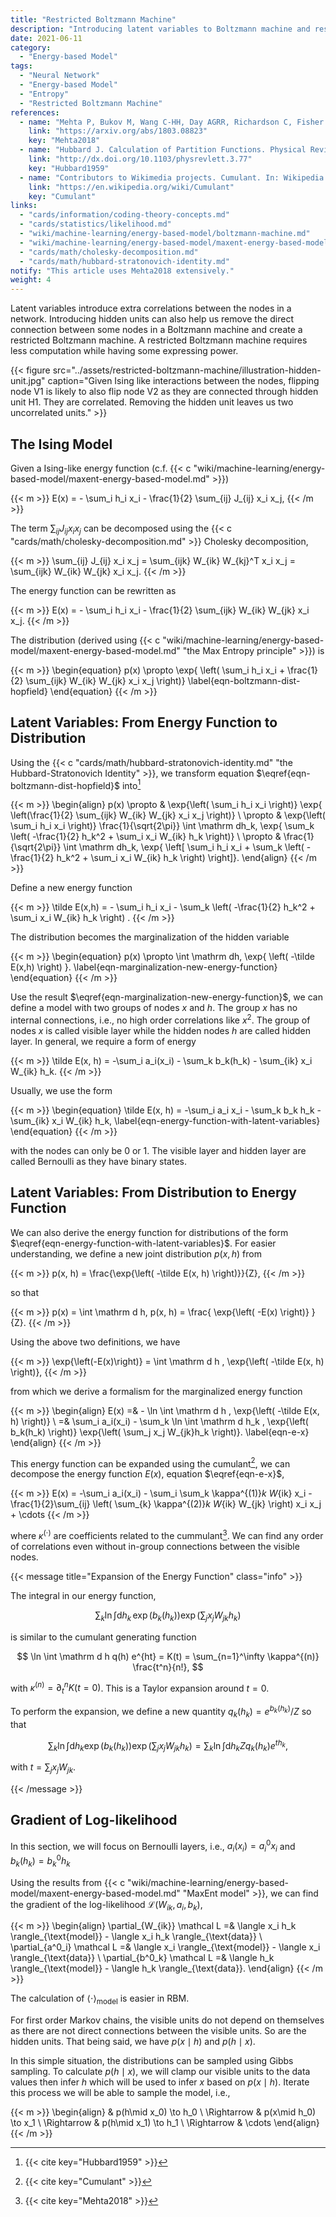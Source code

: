 ```yaml
---
title: "Restricted Boltzmann Machine"
description: "Introducing latent variables to Boltzmann machine and restrict the connections within groups."
date: 2021-06-11
category:
  - "Energy-based Model"
tags:
  - "Neural Network"
  - "Energy-based Model"
  - "Entropy"
  - "Restricted Boltzmann Machine"
references:
  - name: "Mehta P, Bukov M, Wang C-HH, Day AGRR, Richardson C, Fisher CK, et al. A high-bias, low-variance introduction to Machine Learning for physicists. Phys Rep. 2018;810: 122. doi:10.1016/j.physrep.2019.03.001"
    link: "https://arxiv.org/abs/1803.08823"
    key: "Mehta2018"
  - name: "Hubbard J. Calculation of Partition Functions. Physical Review Letters. 1959. pp. 77–78. doi:10.1103/physrevlett.3.77"
    link: "http://dx.doi.org/10.1103/physrevlett.3.77"
    key: "Hubbard1959"
  - name: "Contributors to Wikimedia projects. Cumulant. In: Wikipedia [Internet]. 7 May 2021 [cited 18 Jun 2021]. Available: https://en.wikipedia.org/wiki/Cumulant"
    link: "https://en.wikipedia.org/wiki/Cumulant"
    key: "Cumulant"
links:
  - "cards/information/coding-theory-concepts.md"
  - "cards/statistics/likelihood.md"
  - "wiki/machine-learning/energy-based-model/boltzmann-machine.md"
  - "wiki/machine-learning/energy-based-model/maxent-energy-based-model.md"
  - "cards/math/cholesky-decomposition.md"
  - "cards/math/hubbard-stratonovich-identity.md"
notify: "This article uses Mehta2018 extensively."
weight: 4
---
```


Latent variables introduce extra correlations between the nodes in a network. Introducing hidden units can also help us remove the direct connection between some nodes in a Boltzmann machine and create a restricted Boltzmann machine. A restricted Boltzmann machine requires less computation while having some expressing power.


{{< figure src="../assets/restricted-boltzmann-machine/illustration-hidden-unit.jpg" caption="Given Ising like interactions between the nodes, flipping node V1 is likely to also flip node V2 as they are connected through hidden unit H1. They are correlated. Removing the hidden unit leaves us two uncorrelated units." >}}


## The Ising Model

Given a Ising-like energy function (c.f. {{< c "wiki/machine-learning/energy-based-model/maxent-energy-based-model.md" >}})

{{< m >}}
E(x) = - \sum_i h_i x_i - \frac{1}{2} \sum_{ij} J_{ij} x_i x_j,
{{< /m >}}

The term $\sum_{ij} J_{ij} x_i x_j$ can be decomposed using the {{< c "cards/math/cholesky-decomposition.md" >}} Cholesky decomposition,

{{< m >}}
\sum_{ij} J_{ij} x_i x_j = \sum_{ijk} W_{ik} W_{kj}^T x_i x_j = \sum_{ijk} W_{ik} W_{jk} x_i x_j.
{{< /m >}}

The energy function can be rewritten as

{{< m >}}
E(x) = - \sum_i h_i x_i - \frac{1}{2} \sum_{ijk} W_{ik} W_{jk} x_i x_j.
{{< /m >}}

The distribution (derived using {{< c "wiki/machine-learning/energy-based-model/maxent-energy-based-model.md" "the Max Entropy principle" >}}) is

{{< m >}}
\begin{equation}
p(x) \propto \exp{ \left( \sum_i h_i x_i + \frac{1}{2} \sum_{ijk} W_{ik} W_{jk} x_i x_j \right)}
\label{eqn-boltzmann-dist-hopfield}
\end{equation}
{{< /m >}}

## Latent Variables: From Energy Function to Distribution

Using the {{< c "cards/math/hubbard-stratonovich-identity.md" "the Hubbard-Stratonovich Identity" >}}, we transform equation $\eqref{eqn-boltzmann-dist-hopfield}$ into[^Hubbard1959]

{{< m >}}
\begin{align}
p(x) \propto &  \exp{\left( \sum_i h_i x_i \right)} \exp{ \left(\frac{1}{2} \sum_{ijk} W_{ik} W_{jk} x_i x_j \right)} \\
\propto &  \exp{\left( \sum_i h_i x_i \right)} \frac{1}{\sqrt{2\pi}} \int \mathrm dh_k\, \exp{ \sum_k \left( -\frac{1}{2} h_k^2 + \sum_i x_i W_{ik} h_k \right)} \\
\propto & \frac{1}{\sqrt{2\pi}} \int \mathrm dh_k\, \exp{ \left[ \sum_i h_i x_i + \sum_k \left( -\frac{1}{2} h_k^2 + \sum_i x_i W_{ik} h_k \right) \right]}.
\end{align}
{{< /m >}}

Define a new energy function

{{< m >}}
\tilde E(x,h) = - \sum_i h_i x_i - \sum_k \left( -\frac{1}{2} h_k^2 + \sum_i x_i W_{ik} h_k \right) .
{{< /m >}}

The distribution becomes the marginalization of the hidden variable

{{< m >}}
\begin{equation}
p(x) \propto \int \mathrm dh\, \exp{ \left( -\tilde E(x,h)  \right) }.
\label{eqn-marginalization-new-energy-function}
\end{equation}
{{< /m >}}

Use the result $\eqref{eqn-marginalization-new-energy-function}$, we can define a model with two groups of nodes $x$ and $h$. The group $x$ has no internal connections, i.e., no high order correlations like $x^2$. The group of nodes $x$ is called visible layer while the hidden nodes $h$ are called hidden layer. In general, we require a form of energy

{{< m >}}
\tilde E(x, h) = -\sum_i a_i(x_i) - \sum_k b_k(h_k) - \sum_{ik} x_i W_{ik} h_k.
{{< /m >}}

Usually, we use the form

{{< m >}}
\begin{equation}
\tilde E(x, h) = -\sum_i a_i x_i - \sum_k b_k h_k - \sum_{ik} x_i W_{ik} h_k,
\label{eqn-energy-function-with-latent-variables}
\end{equation}
{{< /m >}}

with the nodes can only be 0 or 1. The visible layer and hidden layer are called Bernoulli as they have binary states.


## Latent Variables: From Distribution to Energy Function

We can also derive the energy function for distributions of the form $\eqref{eqn-energy-function-with-latent-variables}$. For easier understanding, we define a new joint distribution $p(x, h)$ from

{{< m >}}
p(x, h) =  \frac{\exp{\left( -\tilde E(x, h) \right)}}{Z},
{{< /m >}}

so that

{{< m >}}
p(x) = \int \mathrm d h\, p(x, h) = \frac{ \exp{\left( -E(x) \right)} }{Z}.
{{< /m >}}

Using the above two definitions, we have

{{< m >}}
\exp{\left(-E(x)\right)} = \int \mathrm d h \, \exp{\left( -\tilde E(x, h) \right)},
{{< /m >}}

from which we derive a formalism for the marginalized energy function

{{< m >}}
\begin{align}
E(x) =& - \ln \int \mathrm d h \, \exp{\left( -\tilde E(x, h) \right)} \\
=& \sum_i a_i(x_i) - \sum_k \ln \int \mathrm d h_k \, \exp{\left( b_k(h_k) \right)} \exp{\left( \sum_j x_j W_{jk}h_k \right)}.
\label{eqn-e-x}
\end{align}
{{< /m >}}

This energy function can be expanded using the cumulant[^Cumulant], we can decompose the energy function $E(x)$, equation $\eqref{eqn-e-x}$,

{{< m >}}
E(x) = -\sum_i a_i(x_i) - \sum_i \sum_k \kappa^{(1)}_k W_{ik} x_i - \frac{1}{2}\sum_{ij} \left( \sum_{k} \kappa^{(2)}_k W_{ik} W_{jk} \right) x_i x_j + \cdots
{{< /m >}}

where $\kappa^{(\cdot)}$ are coefficients related to the cummulant[^Mehta2018]. We can find any order of correlations even without in-group connections between the visible nodes.


{{< message title="Expansion of the Energy Function" class="info" >}}

The integral in our energy function,

$$
\sum_k \ln \int \mathrm d h_k \, \exp{\left( b_k(h_k) \right)} \exp{\left( \sum_j x_j W_{jk}h_k \right)}
$$

is similar to the cumulant generating function

$$
\ln \int \mathrm d h q(h) e^{ht}  = K(t) = \sum_{n=1}^\infty \kappa^{(n)} \frac{t^n}{n!},
$$

with $\kappa^{(n)}=\partial^n_t K(t=0)$. This is a Taylor expansion around $t=0$.

To perform the expansion, we define a new quantity $q_k(h_k) = e^{b_k(h_k)}/Z$ so that

$$
\sum_k \ln \int \mathrm d h_k \exp{\left( b_k(h_k) \right)} \exp{\left( \sum_j x_j W_{jk}h_k \right)} = \sum_k \ln \int \mathrm d h_k  Z q_k(h_k) e^{t h_k },
$$

with $t=\sum_j x_j W_{jk}$.


{{< /message >}}


## Gradient of Log-likelihood

In this section, we will focus on Bernoulli layers, i.e., $a_i(x_i) = a^0_i x_i$ and $b_k(h_k) = b^0_k h_k$

Using the results from {{< c "wiki/machine-learning/energy-based-model/maxent-energy-based-model.md" "MaxEnt model" >}}, we can find the gradient of the log-likelihood $\mathcal L(W_{ik}, a_i, b_k)$,

{{< m >}}
\begin{align}
\partial_{W_{ik}} \mathcal L =& \langle x_i h_k \rangle_{\text{model}} - \langle x_i h_k \rangle_{\text{data}} \\
\partial_{a^0_i} \mathcal L =& \langle x_i \rangle_{\text{model}} - \langle x_i \rangle_{\text{data}} \\
\partial_{b^0_k} \mathcal L =& \langle  h_k \rangle_{\text{model}} - \langle h_k \rangle_{\text{data}}.
\end{align}
{{< /m >}}

The calculation of $\langle \cdot \rangle_{\text{model}}$ is easier in RBM.

For first order Markov chains, the visible units do not depend on themselves as there are not direct connections between the visible units. So are the hidden units. That being said, we have $p(x\mid h)$ and $p(h\mid x)$.

In this simple situation, the distributions can be sampled using Gibbs sampling. To calculate $p(h\mid x)$, we will clamp our visible units to the data values then infer $h$ which will be used to infer $x$ based on $p(x\mid h)$. Iterate this process we will be able to sample the model, i.e.,

{{< m >}}
\begin{align}
& p(h\mid x_0) \to h_0 \\
\Rightarrow & p(x\mid h_0) \to x_1 \\
\Rightarrow & p(h\mid x_1) \to h_1 \\
\Rightarrow & \cdots
\end{align}
{{< /m >}}





[^Mehta2018]: {{< cite key="Mehta2018" >}}
[^Hubbard1959]: {{< cite key="Hubbard1959" >}}
[^Cumulant]: {{< cite key="Cumulant" >}}